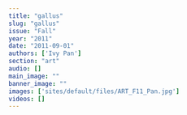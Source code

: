 ```yaml
---
title: "gallus"
slug: "gallus"
issue: "Fall"
year: "2011"
date: "2011-09-01"
authors: ['Ivy Pan']
section: "art"
audio: []
main_image: ""
banner_image: ""
images: ['sites/default/files/ART_F11_Pan.jpg']
videos: []
---
```

